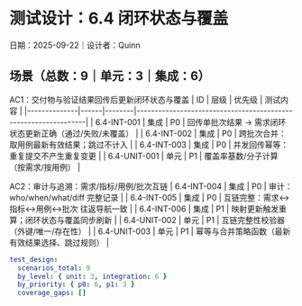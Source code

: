 # 测试设计：6.4 闭环状态与覆盖

日期：2025-09-22｜设计者：Quinn

## 场景（总数：9｜单元：3｜集成：6）

AC1：交付物与验证结果回传后更新闭环状态与覆盖
| ID           | 层级 | 优先级 | 测试内容                                                     |
|--------------|------|--------|----------------------------------------------------------------|
| 6.4-INT-001  | 集成 | P0     | 回传单批次结果 → 需求闭环状态更新正确（通过/失败/未覆盖）    |
| 6.4-INT-002  | 集成 | P0     | 跨批次合并：取用例最新有效结果；跳过不计入                   |
| 6.4-INT-003  | 集成 | P0     | 并发回传幂等：重复提交不产生重复变更                          |
| 6.4-UNIT-001 | 单元 | P1     | 覆盖率基数/分子计算（按需求/按用例）                          |

AC2：审计与追溯：需求/指标/用例/批次互链
| 6.4-INT-004  | 集成 | P0     | 审计：who/when/what/diff 完整记录                              |
| 6.4-INT-005  | 集成 | P0     | 互链完整：需求↔指标↔用例↔批次 往返导航一致                    |
| 6.4-INT-006  | 集成 | P1     | 映射更新触发重算；闭环状态与覆盖同步刷新                      |
| 6.4-UNIT-002 | 单元 | P1     | 互链完整性校验器（外键/唯一/存在性）                           |
| 6.4-UNIT-003 | 单元 | P1     | 幂等与合并策略函数（最新有效结果选择、跳过规则）               |

```yaml
test_design:
  scenarios_total: 9
  by_level: { unit: 3, integration: 6 }
  by_priority: { p0: 6, p1: 3 }
  coverage_gaps: []
```

